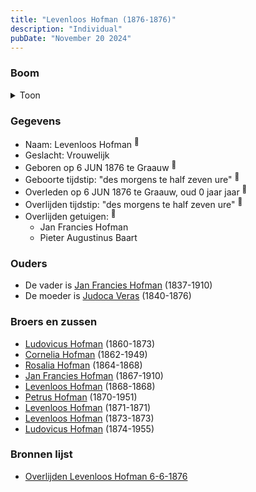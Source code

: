 ```yaml
---
title: "Levenloos Hofman (1876-1876)"
description: "Individual"
pubDate: "November 20 2024"
---
```


### Boom
<details><summary>Toon</summary>

![test](https://www.plantuml.com/plantuml/svg/dP9DQm8n48Rl-HM37jeUX5stQYkBMCjkgnGHQdkLR39gC9j8agr8sV_U-2qLsj9JmipxpZoPITSwQboHIs8NGYsfeJbab2rcHXUAFsgf3JX3bVKfL8xC1KTWmZ29kplcIxU67FCCZTs5h4E3sgsNICwgCacjXKy203rjE9hnNB25GclZEAT2TJeGaPAGAnXjMrcoSrG6L47g4PX02yzwcbDL0MgX7mH1r02e9b7QI7k-zETKeEGbnEsCPkj9ffsJsEv0U0U3Xw4_eXOy6KgBrPdKBWef9rJn2JFQsanxf8qdXDTa1E5z61myvP6eu9fHU4T3xGcbvL7INX8bqGye_U7OSzm6S7tpPvGc3DuszAtc1KdSNY7dGisyh1v0clIyhXbkeL8F5KPGbM8sTskKKgyyM4dsSwlLzWgofpy5zauVyAbwequExLxm0vNK-liUl0QEM_nz29SF-jSCI1SLzr_t2m00)
</details>

### Gegevens
- Naam: Levenloos Hofman <sup><a href="../s00420/" style="text-decoration:none" title="Overlijden Levenloos Hofman 6-6-1876">:link:</a></sup>
- Geslacht: Vrouwelijk
- Geboren op 6 JUN 1876 te Graauw <sup><a href="../s00420/" style="text-decoration:none" title="Overlijden Levenloos Hofman 6-6-1876">:link:</a></sup>
- Geboorte tijdstip: "des morgens te half zeven ure" <sup><a href="../s00420/" style="text-decoration:none" title="Overlijden Levenloos Hofman 6-6-1876">:link:</a></sup>
- Overleden op 6 JUN 1876 te Graauw, oud 0 jaar jaar <sup><a href="../s00420/" style="text-decoration:none" title="Overlijden Levenloos Hofman 6-6-1876">:link:</a></sup>
- Overlijden tijdstip: "des morgens te half zeven ure" <sup><a href="../s00420/" style="text-decoration:none" title="Overlijden Levenloos Hofman 6-6-1876">:link:</a></sup>
- Overlijden getuigen: <sup><a href="../s00420/" style="text-decoration:none" title="Overlijden Levenloos Hofman 6-6-1876">:link:</a></sup>
  - Jan Francies Hofman
  - Pieter Augustinus Baart

### Ouders
- De vader is [Jan Francies Hofman](../i00035/) (1837-1910)
- De moeder is [Judoca Veras](../i00037/) (1840-1876)

### Broers en zussen
- [Ludovicus Hofman](../i00243/) (1860-1873)
- [Cornelia Hofman](../i00244/) (1862-1949)
- [Rosalia Hofman](../i00245/) (1864-1868)
- [Jan Francies Hofman](../i00246/) (1867-1910)
- [Levenloos Hofman](../i00247/) (1868-1868)
- [Petrus Hofman](../i00248/) (1870-1951)
- [Levenloos Hofman](../i00249/) (1871-1871)
- [Levenloos Hofman](../i00250/) (1873-1873)
- [Ludovicus Hofman](../i00251/) (1874-1955)

### Bronnen lijst
- [Overlijden Levenloos Hofman 6-6-1876](../s00420/)
